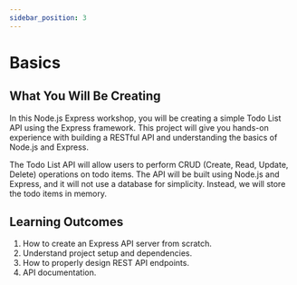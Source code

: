 ```yaml
---
sidebar_position: 3
---
```


# Basics

## What You Will Be Creating

In this Node.js Express workshop, you will be creating a simple Todo List API using the Express framework. This project will give you hands-on experience with building a RESTful API and understanding the basics of Node.js and Express.

The Todo List API will allow users to perform CRUD (Create, Read, Update, Delete) operations on todo items. The API will be built using Node.js and Express, and it will not use a database for simplicity. Instead, we will store the todo items in memory.

## Learning Outcomes
1. How to create an Express API server from scratch.
2. Understand project setup and dependencies.
3. How to properly design REST API endpoints.
4. API documentation.
